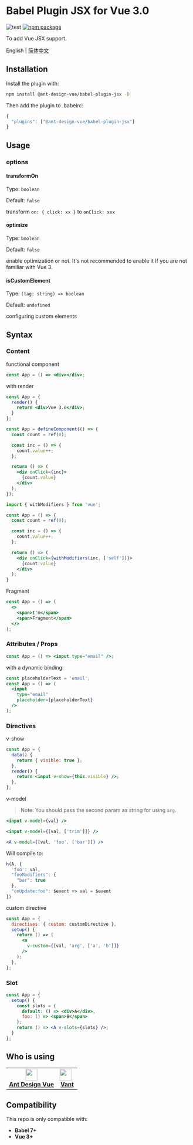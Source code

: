 # Babel Plugin JSX for Vue 3.0

![test](https://github.com/vueComponent/jsx/workflows/test/badge.svg) [![npm package](https://img.shields.io/npm/v/@ant-design-vue/babel-plugin-jsx.svg?style=flat-square)](https://www.npmjs.com/package/@ant-design-vue/babel-plugin-jsx)

To add Vue JSX support.

English | [简体中文](/packages/babel-plugin-jsx/README-zh_CN.md)

## Installation

Install the plugin with:

```bash
npm install @ant-design-vue/babel-plugin-jsx -D
```

Then add the plugin to .babelrc:

```js
{
  "plugins": ["@ant-design-vue/babel-plugin-jsx"]
}
```

## Usage

### options

#### transformOn

Type: `boolean`

Default: `false`

transform `on: { click: xx }` to `onClick: xxx`

#### optimize

Type: `boolean`

Default: `false`

enable optimization or not. It's not recommended to enable it If you are not familiar with Vue 3.

#### isCustomElement

Type: `(tag: string) => boolean`

Default: `undefined`

configuring custom elements

## Syntax

### Content

functional component

```jsx
const App = () => <div></div>;
```

with render

```jsx
const App = {
  render() {
    return <div>Vue 3.0</div>;
  }
};
```

```jsx
const App = defineComponent(() => {
  const count = ref(0);

  const inc = () => {
    count.value++;
  };

  return () => (
    <div onClick={inc}>
      {count.value}
    </div>
  );
});
```

```jsx
import { withModifiers } from 'vue';

const App = () => {
  const count = ref(0);

  const inc = () => {
    count.value++;
  };

  return () => (
    <div onClick={withModifiers(inc, ['self'])}>
      {count.value}
    </div>
  );
}
```

Fragment

```jsx
const App = () => (
  <>
    <span>I'm</span>
    <span>Fragment</span>
  </>
);
```

### Attributes / Props

```jsx
const App = () => <input type="email" />;
```

with a dynamic binding:

```jsx
const placeholderText = 'email';
const App = () => (
  <input
    type="email"
    placeholder={placeholderText}
  />
);
```

### Directives

v-show

```jsx
const App = {
  data() {
    return { visible: true };
  },
  render() {
    return <input v-show={this.visible} />;
  },
};
```

v-model

> Note: You should pass the second param as string for using `arg`.

```jsx
<input v-model={val} />
```

```jsx
<input v-model={[val, ['trim']]} />
```

```jsx
<A v-model={[val, 'foo', ['bar']]} />
```

Will compile to:

```js
h(A, {
  'foo': val,
  "fooModifiers": {
    "bar": true
  },
  "onUpdate:foo": $event => val = $event
})
```

custom directive

```jsx
const App = {
  directives: { custom: customDirective },
  setup() {
    return () => (
      <a
        v-custom={[val, 'arg', ['a', 'b']]}
      />
    );
  },
};
```

### Slot

```jsx
const App = {
  setup() {
    const slots = {
      default: () => <div>A</div>,
      foo: () => <span>B</span>
    };
    return () => <A v-slots={slots} />;
  }
};
```

## Who is using

<table>
  <tbody>
    <tr>
      <td align="center">
        <a target="_blank" href="https://www.antdv.com/">
          <img
            width="32"
            src="https://qn.antdv.com/logo.png"
          />
          <br>
          <strong>Ant Design Vue</strong>
        </a>
      </td>
      <td align="center">
        <a target="_blank" href="https://youzan.github.io/vant/#/zh-CN/">
          <img
            width="32"
            style="vertical-align: -0.32em; margin-right: 8px;"
            src="https://img.yzcdn.cn/vant/logo.png"
          />
          <br>
          <strong>Vant</strong>
        </a>
      </td>
    </tr>
  </tbody>
</table>

## Compatibility

This repo is only compatible with:

- **Babel 7+**
- **Vue 3+**
